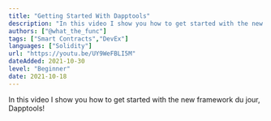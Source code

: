 ```yaml
---
title: "Getting Started With Dapptools"
description: "In this video I show you how to get started with the new framework du jour, Dapptools!"
authors: ["@what_the_func"]
tags: ["Smart Contracts","DevEx"]
languages: ["Solidity"]
url: "https://youtu.be/UY9WeFBLI5M"
dateAdded: 2021-10-30
level: "Beginner"
date: 2021-10-18
---
```


In this video I show you how to get started with the new framework du jour, Dapptools!